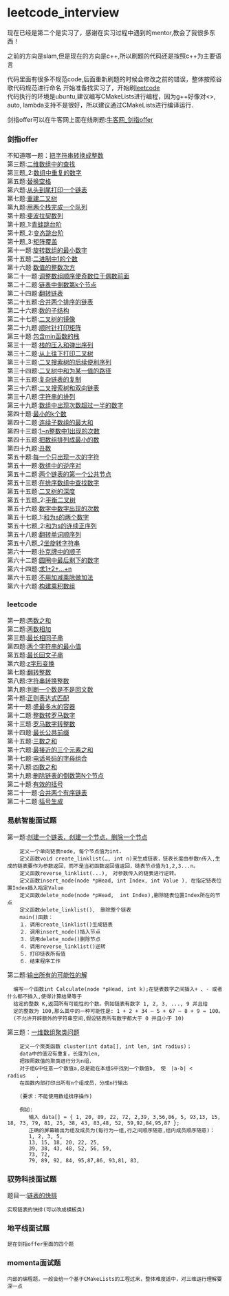 # leetcode_interview
现在已经是第二个是实习了，感谢在实习过程中遇到的mentor,教会了我很多东西！

之前的方向是slam,但是现在的方向是c++,所以刷题的代码还是按照c++为主要语言

代码里面有很多不规范code,后面重新刷题的时候会修改之前的错误，整体按照谷歌代码规范进行命名
开始准备找实习了，开始刷[leetcode](https://leetcode-cn.com/problemset/all/)   
代码执行的环境是ubuntu,建议编写CMakeLists进行编程，因为g++好像对<>, auto, lambda支持不是很好，所以建议通过CMakeLists进行编译运行．

剑指offer可以在牛客网上面在线刷题:[牛客网_剑指offer](https://www.nowcoder.com/ta/coding-interviews)

### 剑指offer
不知道哪一题：[把字符串转换成整数](剑指offer/剑指offer_把字符串转换成整数.cpp)  
第三题:[二维数组中的查找](剑指offer/剑指offer3_二维数组中查找.cpp)  
第三题_2:[数组中重复的数字](剑指offer/剑指offer3_数组中重复的数字.cpp)  
第五题:[替换空格](剑指offer/剑指offer5_替换空格.cpp)  
第六题:[从头到尾打印一个链表](剑指offer/剑指offer6_从头到尾打印链表.cpp)  
第七题:[重建二叉树](剑指offer/剑指offer7_重建二叉树.cpp)  
第九题:[用两个栈完成一个队列](剑指offer/剑指offer9_用两个栈完成一个队列.cpp)  
第十题:[斐波拉契数列](剑指offer/剑指offer10_斐波拉契数列.cpp)  
第十题_1:[青蛙跳台阶](剑指offer/剑指offer10_2青蛙跳台阶.cpp)  
第十题_2:[变态跳台阶](剑指offer/剑指offer10_3变态跳青蛙.cpp)  
第十题_3:[矩阵覆盖](剑指offer/剑指offer10_4矩阵覆盖.cpp)  
第十一题:[旋转数组的最小数字](剑指offer/剑指offer11_旋转数组的最小数字.cpp)  
第十五题:[二进制中1的个数](剑指offer/剑指offer15_二进制中1的个数.cpp)  
第十六题:[数值的整数次方](剑指offer/剑指offer16_数值的整数次方.cpp)  
第二十一题:[调整数组顺序使奇数位于偶数前面](剑指offer/剑指offer21_调整数组顺序使奇数位于偶数前面.cpp)  
第二十二题:[链表中倒数第k个节点](剑指offer/剑指offer22_链表中倒数第k个节点.cpp)  
第二十四题:[翻转链表](剑指offer/剑指offer24_翻转链表.cpp)  
第二十五题:[合并两个排序的链表](剑指offer/剑指offer25_合并两个排序的链表.cpp)  
第二十六题:[数的子结构](剑指offer/剑指offer26_数的子结构.cpp)  
第二十七题:[二叉树的镜像](剑指offer/剑指offer27_二叉树的镜像.cpp)  
第二十九题:[顺时针打印矩阵](剑指offer/剑指offer29_顺时针打印矩阵.cpp)  
第三十题:[包含min函数的栈](剑指offer/剑指offer30_包含min函数的栈.cpp)  
第三十一题:[栈的压入和弹出序列](剑指offer/剑指offer31_栈的压入和弹出序列.cpp)  
第三十二题:[从上往下打印二叉树](剑指offer/剑指offer32_从上往下打印二叉树.cpp)  
第三十三题:[二叉搜索树的后续便利序列](剑指offer/剑指offer33_二叉搜索树的后序遍历序列.cpp)  
第三十四题:[二叉树中和为某一值的路径](剑指offer/剑指offer34_二叉树中和为某一值的路径.cpp)  
第三十五题:[复杂链表的复制](剑指offer/剑指offer35_复杂链表的复制.cpp)  
第三十六题:[二叉搜索树和双向链表](剑指offer/剑指offer36_二叉搜索树和双向链表.cpp)  
第三十八题:[字符串的排列](剑指offer/剑指offer38_字符串的排列.cpp)  
第三十九题:[数组中出现次数超过一半的数字](剑指offer/剑指offer39_数组中出现次数超过一半的数字.cpp)  
第四十题:[最小的k个数](剑指offer/剑指offer40_最小的k个数.cpp)  
第四十二题:[连续子数组的最大和](剑指offer/剑指offer42_连续子数组的最大和.cpp)  
第四十三题:[1~n整数中1出现的次数](剑指offer/剑指offer43_1~n整数中1出现的次数.cpp)  
第四十五题:[把数组排列成最小的数](剑指offer/剑指offer45_把数组排列成最小的数.cpp)  
第四十九题:[丑数](剑指offer/剑指offer49_丑数.cpp)  
第五十题:[每一个只出现一次的字符](剑指offer/剑指offer50_每一个只出现一次的字符.cpp)  
第五十一题:[数组中的逆序对](剑指offer/剑指offer51_数组中的逆序对.cpp)  
第五十二题:[两个链表的第一个公共节点](剑指offer/剑指offer52_两个链表的第一个公共节点.cpp)  
第五十三题:[在排序数组中查找数字](剑指offer/剑指offer53_在排序数组中查找数字.cpp)  
第五十五题:[二叉树的深度](剑指offer/剑指offer55_二叉树的深度.cpp)  
第五十五题_2:[平衡二叉树](剑指offer/剑指offer55_平衡二叉树.cpp)  
第五十六题:[数字中数字出现的次数](剑指offer/剑指offer56_数组中数字出现的次数.cpp)  
第五十七题_1:[和为s的两个数字](剑指offer/剑指offer57_1和为s的两个数字.cpp)  
第五十七题_2:[和为s的连续正序列](剑指offer/剑指offer57_2和为s的连续正序列.cpp)  
第五十八题:[翻转单词顺序列](剑指offer/剑指offer58_翻转单词顺序列.cpp)  
第五十八题_2[坐旋转字符串](剑指offer/剑指offer58_2_左旋转字符串.cpp)  
第六十一题:[扑克牌中的顺子](剑指offer/剑指offer61_扑克牌中的顺子.cpp)  
第六十二题:[圆圈中最后剩下的数字](剑指offer/剑指offer62_圆圈中最后剩下的数字.cpp)  
第六十四题:[求1+2+...+n](剑指offer/剑指offer64_求1+2+...+n.cpp)  
第六十五题:[不用加减乘除做加法](剑指offer/剑指offer65_不用加减乘除做加法.cpp)  
第六十六题:[构建乘积数组](剑指offer/剑指offer66_构建乘积数组.cpp)  

### leetcode
第一题:[两数之和](leetcode/question1_两数之和.cpp)  
第二题:[两数相加](leetcode/question2_计算两数之和.cpp)  
第三题:[最长相同子串](leetcode/question3_最长相同子串.cpp)  
第四题:[两个字符串的最小值](leetcode/question4_两个字符串的最小值.cpp)  
第五题:[最长回文子串]()  
第六题:[z字形变换](leetcode/question6_z字形变换.cpp)  
第七题:[翻转整数](leetcode/question7_翻转整数.cpp)  
第八题:[字符串转换整数](leetcode/question8_字符串转换整数.cpp)  
第九题:[判断一个数是不是回文数](leetcode/question9_判断一个数是不是回文数.cpp)  
第十题:[正则表达式匹配](leetcode/question10_正则表达式匹配.cpp)  
第十一题:[盛最多水的容器](leetcode/question11_盛最多水的容器.cpp)  
第十二题:[整数转罗马数字](leetcode/question12_整数转罗马数字.cpp)  
第十三题:[罗马数字转整数](leetcode/question13_罗马数字转整数.cpp)  
第十四题:[最长公共前缀](leetcode/question14_最长公共前缀.cpp)  
第十五题:[三数之和](leetcode/question15_三数之和.cpp)  
第十六题:[最接近的三个元素之和](leetcode/question16_最接近的三个元素之和.cpp)  
第十七题:[电话号码的字母组合](leetcode/question17_电话号码的字母组合.cpp)  
第十八题:[四数之和](leetcode/question18_四数之和.cpp)  
第十九题:[删除链表的倒数第N个节点](leetcode/question19_删除链表的倒数第Ｎ个节点.cpp)  
第二十题:[有效的括号](leetcode/question20_有效的括号.cpp)  
第二十一题:[合并两个有序链表](leetcode/question21_合并两个有序链表.cpp)  
第二十二题:[括号生成](leetcode/question22_括号生成.cpp)  

### 易航智能面试题
第一题:[创建一个链表，创建一个节点，删除一个节点](易航智能面试题/question1.cpp)
```shell
    定义一个单向链表node, 每个节点值为int.
    定义函数void create_linklist(…, int n)来生成链表，链表长度由参数n传入,生成的链表要作为参数返回，而不是当初函数返回值返回，链表节点值为1,2,3...n。
    定义函数reverse_linklist(...),　对参数传入的链表进行逆转。
    定义函数insert_node(node *pHead, int Index, int Value ), 在指定链表位置Index插入指定Value
    定义函数delete_node(node *pHead,  int Index),删除链表位置Index所在的节点
    定义函数delete_linklist(),　删除整个链表
    main()函数：
    １．调用create_linklist()生成链表
    ２．调用insert_node()插入节点
    ３．调用delete_node()删除节点
    ４．调用reverse_linklist()逆转
    ５．打印链表所有值
    ６．结束程序工作
```
第二题:[输出所有的可能性的解](易航智能面试题/question2.cpp)
```shell
  编写一个函数int Calculate(node *pHead, int k);在链表数字之间插入+ 、- 或者什么都不插入,使得计算结果等于
  给定的整数 K,返回所有可能性的个数。例如链表有数字 1, 2, 3, ..., 9 并且给
  定的整数为 100,那么其中的一种可能性是: 1 + 2 + 34 – 5 + 67 – 8 + 9 = 100。
  (不允许开辟额外的字符串空间,假设链表所有数字都大于 0 并且小于 10)
```
第三题：[一维数组聚类问题](易航智能面试题/question3.cpp)
```shell
    定义一个聚类函数 cluster(int data[], int len, int radius)；
    data中的值没有重复，长度为len,
    把按照数值的聚类进行分为n组，
    对于组G中任意一个数值a,总是能在本组G中找到一个数值b,　使　|a-b| < radius　　.
    在函数内部打印出所有n个组成员，分成n行输出

    (要求：不能使用数组排序操作)

    例如:
       输入 data[] = { 1, 20, 89, 22, 72, 2,39, 3,56,86, 5, 93,13, 15, 18, 73, 79, 81, 25, 38, 43, 83,48, 52, 59,92,84,95,87 };
       正确的屏幕输出为组及成员为(每行为一组,行之间顺序随意,组内成员顺序随意)：
       1, 2, 3, 5,
       13, 15, 18, 20, 22, 25,
       39, 38, 43, 48, 52, 56, 59,
       73, 72,
       79, 89, 92, 84, 95,87,86, 93,81, 83,
```

### 驭势科技面试题
题目一:[链表的快排](驭势科技/链表的快排.cpp)
```shell
实现链表的快排(可以改成模板类)
```

### 地平线面试题
```shell
是在剑指offer里面的四个题
```

### momenta面试题
```
内部的编程题，一般会给一个基于CMakeLists的工程过来，整体难度适中，对三维运行理解要深一点
```
